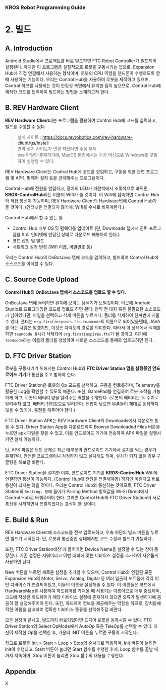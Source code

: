 ### KROS Robot Programming Guide
# 2. 빌드

## A. Introduction

Android Studio에서 프로젝트를 바로 빌드하면 FTC Robot Controller가 빌드되어 실행된다. 하지만 이 프로그램은 실질적으로 로봇을 구동시키는 앱으로, 
Expansion Hub에 직접 연결해서 사용하는 형식이며, 로봇의 CPU 역할을 핸드폰이 수행하도록 할 때 사용하는 기능이다.
우리는 Control Hub를 사용하여 로봇을 제작하고 있으며, Control 허브를 사용하는 것이 안정성 측면에서 유리한 점이 높으므로, Control Hub에 제작한 코드를 입력하여 빌드하는 방법을 소개하고자 한다.

## B. REV Hardware Client

**REV Hardware Client**라는 프로그램을 활용하여 Control Hub에 코드를 입력하고, 빌드를 수행할 수 있다.
> 설치 사이트 : https://docs.revrobotics.com/rev-hardware-client/gs/install    
> 만약 설치 사이트가 변경 되었다면 수정 부탁      
> exe 파일만 존재하기에, MacOS 환경에서는 가상 머신으로 Windows를 구동하여 실행할 수 있다.    

REV Hardware Client는 Control Hub에 코드를 삽입하고, 구동을 위한 관련 프로그램 및 APK, 펌웨어 설치 등을 관리해주는 프로그램이다.

Control Hub에 전원을 연결하고, 장치의 LED가 파란색에서 초록색으로 바뀌면, **KROS-ControlHub**라는 이름의 Wifi가 뜰 것이다.
이 Wifi에 접속하면 Control Hub와 직접 통신이 가능하며, REV Hardware Client의 Hardware탭에 Control Hub가 뜰 것이다. (인터넷은 연결되지 않기에, Wifi를 수시로 바꿔야한다.)

Control Hub에서 할 수 있는 일
* Control Hub 내부 OS 및 펌웨어를 업데이트 (단, Downloads 탭에서 관련 프로그램을 미리 인터넷에 연결된 상태로 다운로드 해놓아야 한다.)
* 코드 삽입 및 빌드
* 네트워크 설정 변경 (Wifi 이름, 비밀번호 등)

우리는 Control Hub의 OnBotJava 탭에 코드를 입력하고, 빌드하여 Control Hub에 소스코드를 이식할 수 있다.

## C. Source Code Upload

**Control Hub의 OnBotJava 탭에서 소스코드를 업로드 할 수 있다.**

OnBotJava 탭에 들어가면 왼쪽에 보이는 탐색기가 보일것이다. 이곳에 Android Studio로 프로그래밍한 코드를 업로드 하면 된다.
만약 전 대회 혹은 불필요한 소스코드가 남아있다면, 파일을 선택하고 삭제 버튼을 누르거나, 폴더를 삭제하여 한꺼번에 지울 수 있다.
폴더는 `org.firstinspires.ftc.teamcode`의 이름으로 되어있을텐데, JAVA를 아는 사람은 알겠지만, 이것은 디렉토리 경로를 의미한다.
따라서 이 상태에서 삭제를 하면 `teamcode 폴더`가 삭제되어 `org.firstinspires.ftc`가 될 것이고, 여기에 `teamcode`라는 이름의 폴더를 생성하여 새로운 소스코드를 통째로 업로드하면 된다.

## D. FTC Driver Station

로봇을 구동시키기 위해서는 Control Hub와 **FTC Driver Station 앱을 실행중인 안드로이드 기기**가 통신을 주고 받아야 한다.

FTC Driver Station은 로봇의 Op 모드를 선택하고, 구동을 컨트롤하며, Telemetry를 활용한 Log를 확인할 수 있도록 해준다.
또한, GamePad를 연결하여 로봇 조작을 가능하게 하고, 로봇의 배터리 양을 알려주는 역할을 수행한다. 
(로봇의 배터리는 % 수치로 알려주지 않고, 배터리 전압값으로 알려준다. 전압이 낮으면 부품들이 제대로 동작하지 않을 수 있기에, 충전을 해주어야 한다.)

FTC Driver Station APK는 REV Hardware Client의 Downloads에서 다운로드 받을 수 있다.
Driver Station App을 다운로드하여 Browse Downloaded Files 버튼을 누르면 apk 파일을 찾을 수 있고, 이를 안드로이드 기기에 전송하여 APK 파일을 실행시키면 설치 가능하다.

단, APK 파일은 보안 문제로 최근 대부분의 안드로이드 기기에서 설치를 막는 경우가 존재한다. 안전한 프로그램이니 걱정하지 않고 설치해도 되며, 설치가 되지 않을 경우 구글링을 해보길 바란다.

FTC Driver Station을 설치한 이후, 안드로이드 기기를 **KROS-ControlHub** Wifi에 연결하면 통신이 가능하다. (Control Hub에 전원을 연결해야함)
하지만 이런다고 바로 통신이 되지는 않을 것이다. 우리는 Control Hub와 통신하는 것이므로, FTC Driver Station의 `Settings 창`에 들어가 Pairing Method 항목값을 Wi-Fi Direct에서 Control Hub로 바꿔주어야 한다.
그러면 Control Hub와 FTC Driver Station이 서로 통신을 시작하면서 연결되었다는 표식이 뜰 것이다.

## E. Build & Run

REV Hardware Client에 소스코드를 전부 업로드하고, 우측 하단의 빌드 버튼을 누르면 빌드가 시작된다. 단, 로봇과 통신중인 상태에서만 코드 수정과 빌드가 가능하다. 

또한, FTC Driver Station에창`에 들어가면 Device Name을 설정할 수 있는 창이 등장한다. 기존 설정은 지워버리고 이번 대회에 맞는 디바이스 설정을 추가하여 자유롭게 사용하면 된다.

New 버튼을 누르면 새로운 설정을 추가할 수 있으며, Control Hub와 연결된 모든 Expansion Hub의 Motor, Servo, Analog, Digital 등 여러 입출력 포트들에 각각 어떤 디바이스가 연결되어있고, 이들의 이름을 설정해줄 수 있다.
이 이름들은 코드에서 HardwareMap을 사용하여 하드웨어를 가져올 때 사용되는 이름이므로 매우 중요하며, 코드에 작성된 하드웨어가 해당 디바이스 설정에 존재하지 않으면 오류가 발생하기에 꼼꼼히 잘 설정해주어야 한다.
또한, 하드웨어 정보를 제공해주는 역할을 하므로, 장치들에 적힌 이름을 참고하여 정확한 디바이스 종류를 선택해주길 바란다.

모든 설정이 끝나고, 빌드까지 완료되었다면 드디어 로봇을 동작시킬 수 있다. FTC Driver Station의 Select OpMode에서 AutoOp 혹은 TeleOp를 선택할 수 있다. 자신이 제작한 Op를 선택한 후, 가운데 INIT 버튼을 누르면 구동이 시작된다.

참고로 로봇은 Init > Start > Loop > Stop의 순서대로 작동하며, Init 버튼이 눌리면 Init이 수행되고, Start 버튼이 눌리면 Start 함수를 수행한 후에, Loop 함수를 끝날 때 까지 지속하며, Stop 버튼이 눌리면 Stop 함수의 내용을 수행한다.


## Appendix
X
